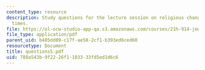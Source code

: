 ```yaml
---
content_type: resource
description: Study questions for the lecture session on religious change in Roman
  times.
file: https://ol-ocw-studio-app-qa.s3.amazonaws.com/courses/21h-914-jewish-history-from-biblical-to-modern-times-fall-2007/788a543b9f2226f1103333fd5ed1d6c6_questions5.pdf
file_type: application/pdf
parent_uid: b405dd09-c17f-ae58-2cf1-b393ed6ced60
resourcetype: Document
title: questions5.pdf
uid: 788a543b-9f22-26f1-1033-33fd5ed1d6c6
---
```

